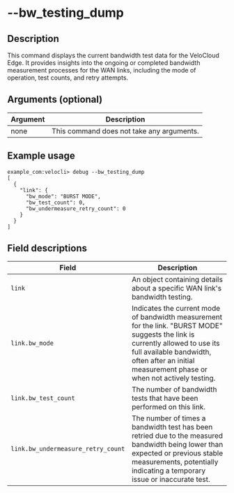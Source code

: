 #	--bw_testing_dump

##	Description
This command displays the current bandwidth test data for the VeloCloud Edge. It provides insights into the ongoing or completed bandwidth measurement processes for the WAN links, including the mode of operation, test counts, and retry attempts.

##  Arguments (optional)
| Argument | Description |
|---|---|
| none | This command does not take any arguments. |

##  Example usage
```
example_com:velocli> debug --bw_testing_dump
[
  {
    "link": {
      "bw_mode": "BURST MODE",
      "bw_test_count": 0,
      "bw_undermeasure_retry_count": 0
    }
  }
]
```
##  Field descriptions
| Field | Description |
|---|---|
| `link` | An object containing details about a specific WAN link's bandwidth testing. |
| `link.bw_mode` | Indicates the current mode of bandwidth measurement for the link. "BURST MODE" suggests the link is currently allowed to use its full available bandwidth, often after an initial measurement phase or when not actively testing. |
| `link.bw_test_count` | The number of bandwidth tests that have been performed on this link. |
| `link.bw_undermeasure_retry_count` | The number of times a bandwidth test has been retried due to the measured bandwidth being lower than expected or previous stable measurements, potentially indicating a temporary issue or inaccurate test. |